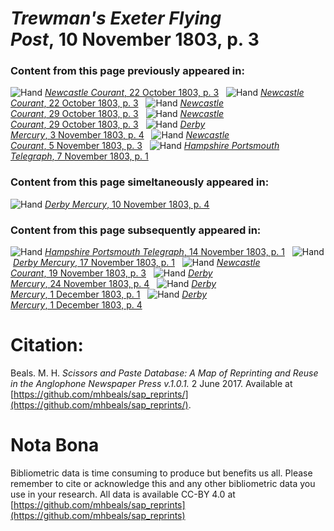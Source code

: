 # *Trewman's Exeter Flying Post*, 10 November 1803, p. 3  
  
### Content from this page previously appeared in:  
![Hand](http://scissorsandpaste.net/wp-content/uploads/2017/06/smallhandpointer.png) [*Newcastle Courant*, 22 October 1803, p. 3](https://mhbeals.github.io/sap_html/Newcastle-Courant/Newcastle-Courant-22-October-1803-p-3)  
![Hand](http://scissorsandpaste.net/wp-content/uploads/2017/06/smallhandpointer.png) [*Newcastle Courant*, 22 October 1803, p. 3](https://mhbeals.github.io/sap_html/Newcastle-Courant/Newcastle-Courant-22-October-1803-p-3)  
![Hand](http://scissorsandpaste.net/wp-content/uploads/2017/06/smallhandpointer.png) [*Newcastle Courant*, 29 October 1803, p. 3](https://mhbeals.github.io/sap_html/Newcastle-Courant/Newcastle-Courant-29-October-1803-p-3)  
![Hand](http://scissorsandpaste.net/wp-content/uploads/2017/06/smallhandpointer.png) [*Newcastle Courant*, 29 October 1803, p. 3](https://mhbeals.github.io/sap_html/Newcastle-Courant/Newcastle-Courant-29-October-1803-p-3)  
![Hand](http://scissorsandpaste.net/wp-content/uploads/2017/06/smallhandpointer.png) [*Derby Mercury*, 3 November 1803, p. 4](https://mhbeals.github.io/sap_html/Derby-Mercury/Derby-Mercury-3-November-1803-p-4)  
![Hand](http://scissorsandpaste.net/wp-content/uploads/2017/06/smallhandpointer.png) [*Newcastle Courant*, 5 November 1803, p. 3](https://mhbeals.github.io/sap_html/Newcastle-Courant/Newcastle-Courant-5-November-1803-p-3)  
![Hand](http://scissorsandpaste.net/wp-content/uploads/2017/06/smallhandpointer.png) [*Hampshire Portsmouth Telegraph*, 7 November 1803, p. 1](https://mhbeals.github.io/sap_html/Hampshire-Portsmouth-Telegraph/Hampshire-Portsmouth-Telegraph-7-November-1803-p-1)  
  
### Content from this page simeltaneously appeared in:  
![Hand](http://scissorsandpaste.net/wp-content/uploads/2017/06/smallhandpointer.png) [*Derby Mercury*, 10 November 1803, p. 4](https://mhbeals.github.io/sap_html/Derby-Mercury/Derby-Mercury-10-November-1803-p-4)  
  
### Content from this page subsequently appeared in:  
![Hand](http://scissorsandpaste.net/wp-content/uploads/2017/06/smallhandpointer.png) [*Hampshire Portsmouth Telegraph*, 14 November 1803, p. 1](https://mhbeals.github.io/sap_html/Hampshire-Portsmouth-Telegraph/Hampshire-Portsmouth-Telegraph-14-November-1803-p-1)  
![Hand](http://scissorsandpaste.net/wp-content/uploads/2017/06/smallhandpointer.png) [*Derby Mercury*, 17 November 1803, p. 1](https://mhbeals.github.io/sap_html/Derby-Mercury/Derby-Mercury-17-November-1803-p-1)  
![Hand](http://scissorsandpaste.net/wp-content/uploads/2017/06/smallhandpointer.png) [*Newcastle Courant*, 19 November 1803, p. 3](https://mhbeals.github.io/sap_html/Newcastle-Courant/Newcastle-Courant-19-November-1803-p-3)  
![Hand](http://scissorsandpaste.net/wp-content/uploads/2017/06/smallhandpointer.png) [*Derby Mercury*, 24 November 1803, p. 4](https://mhbeals.github.io/sap_html/Derby-Mercury/Derby-Mercury-24-November-1803-p-4)  
![Hand](http://scissorsandpaste.net/wp-content/uploads/2017/06/smallhandpointer.png) [*Derby Mercury*, 1 December 1803, p. 1](https://mhbeals.github.io/sap_html/Derby-Mercury/Derby-Mercury-1-December-1803-p-1)  
![Hand](http://scissorsandpaste.net/wp-content/uploads/2017/06/smallhandpointer.png) [*Derby Mercury*, 1 December 1803, p. 4](https://mhbeals.github.io/sap_html/Derby-Mercury/Derby-Mercury-1-December-1803-p-4)  


# Citation: 

Beals. M. H. *Scissors and Paste Database: A Map of Reprinting and Reuse in the Anglophone Newspaper Press v.1.0.1.* 2 June 2017. Available at [https://github.com/mhbeals/sap_reprints/](https://github.com/mhbeals/sap_reprints/). 

# Nota Bona

Bibliometric data is time consuming to produce but benefits us all. Please remember to cite or acknowledge this and any other bibliometric data you use in your research. All data is available CC-BY 4.0 at [https://github.com/mhbeals/sap_reprints](https://github.com/mhbeals/sap_reprints)
